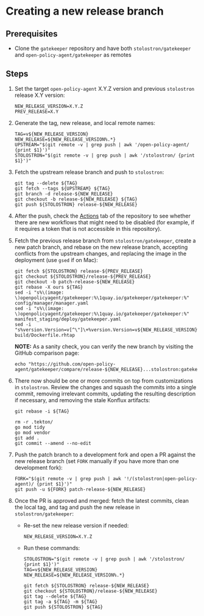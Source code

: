# Creating a new release branch

## Prerequisites

- Clone the `gatekeeper` repository and have both `stolostron/gatekeeper` and
  `open-policy-agent/gatekeeper` as remotes

## Steps

1. Set the target `open-policy-agent` X.Y.Z version and previous `stolostron` release X.Y version:

   ```shell
   NEW_RELEASE_VERSION=X.Y.Z
   PREV_RELEASE=X.Y
   ```

2. Generate the tag, new release, and local remote names:

   ```shell
   TAG=v${NEW_RELEASE_VERSION}
   NEW_RELEASE=${NEW_RELEASE_VERSION%.*}
   UPSTREAM="$(git remote -v | grep push | awk '/open-policy-agent/ {print $1}')"
   STOLOSTRON="$(git remote -v | grep push | awk '/stolostron/ {print $1}')"
   ```

3. Fetch the upstream release branch and push to `stolostron`:

   ```shell
   git tag --delete ${TAG}
   git fetch --tags ${UPSTREAM} ${TAG}
   git branch -d release-${NEW_RELEASE}
   git checkout -b release-${NEW_RELEASE} ${TAG}
   git push ${STOLOSTRON} release-${NEW_RELEASE}
   ```

4. After the push, check the [Actions](https://github.com/stolostron/gatekeeper/actions) tab of the
   repository to see whether there are new workflows that might need to be disabled (for example, if
   it requires a token that is not accessible in this repository).
5. Fetch the previous release branch from `stolostron/gatekeeper`, create a new patch branch, and
   rebase on the new release branch, accepting conflicts from the upstream changes, and replacing
   the image in the deployment (use `gsed` if on Mac):
   ```shell
   git fetch ${STOLOSTRON} release-${PREV_RELEASE}
   git checkout ${STOLOSTRON}/release-${PREV_RELEASE}
   git checkout -b patch-release-${NEW_RELEASE}
   git rebase -X ours ${TAG}
   sed -i "s%\(image: \)openpolicyagent/gatekeeper:%\1quay.io/gatekeeper/gatekeeper:%" config/manager/manager.yaml
   sed -i "s%\(image: \)openpolicyagent/gatekeeper:%\1quay.io/gatekeeper/gatekeeper:%" manifest_staging/deploy/gatekeeper.yaml
   sed -i "s%version.Version=v[^\"]\+%version.Version=v${NEW_RELEASE_VERSION}%" build/Dockerfile.rhtap
   ```

   **NOTE:** As a sanity check, you can verify the new branch by visiting the GitHub comparison
   page:

   ```shell
   echo "https://github.com/open-policy-agent/gatekeeper/compare/release-${NEW_RELEASE}...stolostron:gatekeeper:release-${NEW_RELEASE}"
   ```

6. There now should be one or more commits on top from customizations in `stolostron`. Review the
   changes and squash the commits into a single commit, removing irrelevant commits, updating the
   resulting description if necessary, and removing the stale Konflux artifacts:
   ```shell
   git rebase -i ${TAG}
   ```

   ```shell
   rm -r .tekton/
   go mod tidy
   go mod vendor
   git add .
   git commit --amend --no-edit
   ```

7. Push the patch branch to a development fork and open a PR against the new release branch (set
   `FORK` manually if you have more than one development fork):

   ```shell
   FORK="$(git remote -v | grep push | awk '!/(stolostron|open-policy-agent)/ {print $1}')"
   git push -u ${FORK} patch-release-${NEW_RELEASE}
   ```

8. Once the PR is approved and merged: fetch the latest commits, clean the local tag, and tag and
   push the new release in `stolostron/gatekeeper`:

   - Re-set the new release version if needed:

     ```shell
     NEW_RELEASE_VERSION=X.Y.Z
     ```

   - Run these commands:

     ```shell
     STOLOSTRON="$(git remote -v | grep push | awk '/stolostron/ {print $1}')"
     TAG=v${NEW_RELEASE_VERSION}
     NEW_RELEASE=${NEW_RELEASE_VERSION%.*}

     git fetch ${STOLOSTRON} release-${NEW_RELEASE}
     git checkout ${STOLOSTRON}/release-${NEW_RELEASE}
     git tag --delete ${TAG}
     git tag -a ${TAG} -m ${TAG}
     git push ${STOLOSTRON} ${TAG}
     ```
